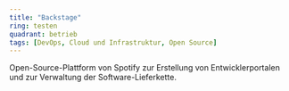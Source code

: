 ```yaml
---
title: "Backstage"
ring: testen
quadrant: betrieb
tags: [DevOps, Cloud und Infrastruktur, Open Source]
---
```


Open-Source-Plattform von Spotify zur Erstellung von Entwicklerportalen und zur Verwaltung der Software-Lieferkette.
